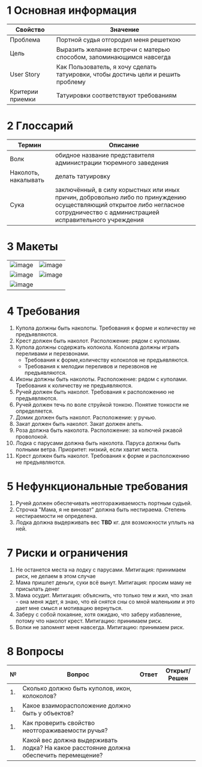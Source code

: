 # 1 Основная информация
| Свойство| Значение |
| ---| ---|
| Проблема| Портной судья отгородил меня решеткою|
| Цель| Выразить желание встречи с матерью способом, запоминающимся навсегда|
| User Story| Как Пользователь, я хочу сделать татуировки, чтобы достичь цели и решить проблему|
| Критерии приемки| Татуировки соответствуют требованиям |


# 2 Глоссарий
| Термин| Описание|
| ---| ---|
| Волк| обидное название представителя администрации тюремного заведения|
| Наколоть, накалывать| делать татуировку|
| Сука| заключённый, в силу корыстных или иных причин, добровольно либо по принуждению осуществляющий открытое либо негласное сотрудничество с администрацией исправительного учреждения|

# 3 Макеты

| | |
| ---| ---|
| ![image](https://github.com/innovational-mobile-apps/innovational-mobile-apps.github.io/assets/4077607/6739e801-071b-44e7-8433-a7392dbf91c4)|![image](https://github.com/innovational-mobile-apps/innovational-mobile-apps.github.io/assets/4077607/748b36d1-abf8-4460-b714-c8669bc420cf)|
| ![image](https://github.com/innovational-mobile-apps/innovational-mobile-apps.github.io/assets/4077607/8d8932a3-bd5f-4f0b-850f-dde84370c129)| ![image](https://github.com/innovational-mobile-apps/innovational-mobile-apps.github.io/assets/4077607/1eda31a3-db59-4912-af2b-18c4af6fa508)|
| ![image](https://github.com/innovational-mobile-apps/innovational-mobile-apps.github.io/assets/4077607/d7c55d21-7320-495c-b577-195fdcb742c4)| |


# 4 Требования
1.  Купола должны быть наколоты. Требования к форме и количеству не предъявляются.
2.  Крест должен быть наколот. Расположение: рядом с куполами.
3.  Купола должны содержать колокола. Колокола должны играть переливами и перезвонами.
    - Требования к форме,количеству колоколов не предъявляются.
    - Требования к мелодии переливов и перезвонов не предъявляются.
5.  Иконы должны быть наколоты. Расположение: рядом с куполами. Требования к количеству не предъявляются.
6.  Ручей должен быть наколот. Требования к расположению не предъявляются.
7.  Ручей должен течь по воле струйкой тонкою. Понятие тонкости не определяется.
8.  Домик должен быть наколот. Расположение: у ручью.
9.  Закат должен быть наколот. Закат должен алеть.
11.  Роза должна быть наколота. Расположение: за колючей ржавой проволокой.
12.  Лодка с парусами должна быть наколота. Паруса должны быть полными ветра. Приоритет: низкий, если хватит места.
13.  Крест должен быть наколот. Требования к форме и расположению не предъявляются.

# 5 Нефункциональные требования
1. Ручей должен обеспечивать неотгораживаемость портным судьей.
2. Строчка "Мама, я не виноват" должна быть нестираема. Степень нестираемости не определена.
3. Лодка должна выдерживать вес **TBD** кг. для возможности уплыть на ней.


# 7 Риски и ограничения
1. Не останется места на лодку с парусами. Митигация: принимаем риск, не делаем в этом случае
2. Мама пришлет деньги, суки всё вынут. Митигация: просим маму не присылать денег
3. Мама осудит. Митигация: объяснить, что только тем и жил, что знал - она меня ждет, я знаю, что ей снятся сны со мной маленьким и это дает мне смысл и мотивацию вернуться.
4. Заберу с собой покаяние, хотя ожидаю, что заберу избавление, потому что наколот крест. Митигацию: принимаем риск.
5. Волки не запомнят меня навсегда. Митигацию: принимаем риск.

# 8 Вопросы
| **№**| **Вопрос**| **Ответ**| **Открыт/Решен**|
| ---| ---| ---|  ---|
| 1. | Сколько должно быть куполов, икон, колоколов?| |  |
| 1. | Какое взаиморасположение должно быть у объектов?| |  |
| 1. | Как проверить свойство неотгораживаемости ручья?| |  |
| 1. | Какой вес должна выдерживать лодка? На какое расстояние должна обеспечить перемещение?| |  |









